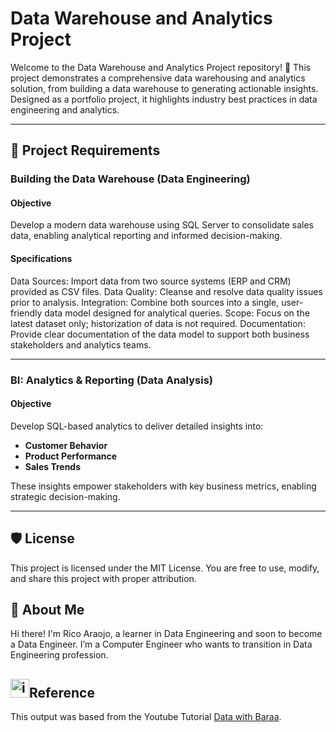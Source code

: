 # Data Warehouse and Analytics Project

Welcome to the Data Warehouse and Analytics Project repository! 🚀
This project demonstrates a comprehensive data warehousing and analytics solution, from building a data warehouse to generating actionable insights. Designed as a portfolio project, it highlights industry best practices in data engineering and analytics.

--- 

## 🚀 Project Requirements

### Building the Data Warehouse (Data Engineering)

#### Objective
Develop a modern data warehouse using SQL Server to consolidate sales data, enabling analytical reporting and informed decision-making.

#### Specifications
Data Sources: Import data from two source systems (ERP and CRM) provided as CSV files.
Data Quality: Cleanse and resolve data quality issues prior to analysis.
Integration: Combine both sources into a single, user-friendly data model designed for analytical queries.
Scope: Focus on the latest dataset only; historization of data is not required.
Documentation: Provide clear documentation of the data model to support both business stakeholders and analytics teams.

---

### BI: Analytics & Reporting (Data Analysis)

#### Objective
Develop SQL-based analytics to deliver detailed insights into:
- **Customer Behavior**
- **Product Performance**
- **Sales Trends**

These insights empower stakeholders with key business metrics, enabling strategic decision-making.

---

## 🛡️ License

This project is licensed under the MIT License. You are free to use, modify, and share this project with proper attribution.

## 🌟 About Me
Hi there! I'm Rico Araojo, a learner in Data Engineering and soon to become a Data Engineer. I’m a Computer Engineer who wants to transition in Data Engineering profession.

## <img width="30" height="30" alt="image" src="https://github.com/user-attachments/assets/a74f6954-2175-47f1-b7a2-a8b69a12e471" />Reference
This output was based from the Youtube Tutorial [Data with Baraa](https://www.youtube.com/watch?v=9GVqKuTVANE&t=1258s).


